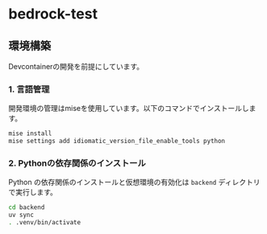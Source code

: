 # bedrock-test

## 環境構築

Devcontainerの開発を前提にしています。

### 1. 言語管理

開発環境の管理はmiseを使用しています。以下のコマンドでインストールします。

```bash
mise install
mise settings add idiomatic_version_file_enable_tools python
```

### 2. Pythonの依存関係のインストール

Python の依存関係のインストールと仮想環境の有効化は
`backend` ディレクトリで実行します。

```bash
cd backend
uv sync
. .venv/bin/activate
```

